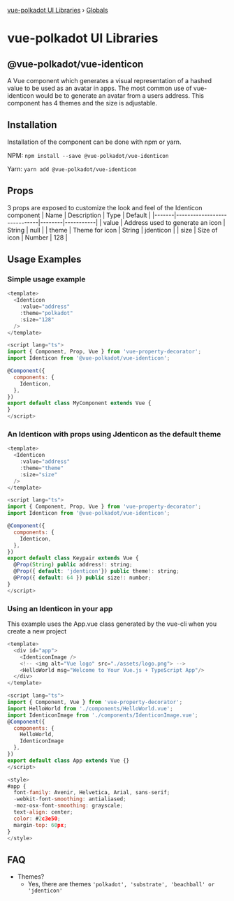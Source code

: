 [vue-polkadot UI Libraries](README.md) › [Globals](globals.md)

# vue-polkadot UI Libraries

## @vue-polkadot/vue-identicon

A Vue component which generates a visual representation of a hashed value to be used as an avatar in apps. The most common use of vue-identicon would be to generate an avatar from a users address. This component has 4 themes and the size is adjustable.

## Installation

Installation of the component can be done with npm or yarn.

NPM:
`npm install --save @vue-polkadot/vue-identicon`

Yarn:
`yarn add @vue-polkadot/vue-identicon`

## Props

3 props are exposed to customize the look and feel of the Identicon component
| Name  | Description                 | Type   | Default   |
|-------|-----------------------------|--------|-----------|
| value | Address used to generate an icon | String | null      |
| theme | Theme for icon              | String | jdenticon |
| size  | Size of icon                | Number | 128       |

## Usage Examples

### Simple usage example

```js
<template>
  <Identicon
    :value="address"
    :theme="polkadot"
    :size="128"
  />
</template>

<script lang="ts">
import { Component, Prop, Vue } from 'vue-property-decorator';
import Identicon from '@vue-polkadot/vue-identicon';

@Component({
  components: {
    Identicon,
  },
})
export default class MyComponent extends Vue {
}
</script>
```

### An Identicon with props using Jdenticon as the default theme

```js
<template>
  <Identicon
    :value="address"
    :theme="theme"
    :size="size"
  />
</template>

<script lang="ts">
import { Component, Prop, Vue } from 'vue-property-decorator';
import Identicon from '@vue-polkadot/vue-identicon';

@Component({
  components: {
    Identicon,
  },
})
export default class Keypair extends Vue {
  @Prop(String) public address!: string;
  @Prop({ default: 'jdenticon'}) public theme!: string;
  @Prop({ default: 64 }) public size!: number;
}
</script>
```

### Using an Identicon in your app

This example uses the App.vue class generated by the vue-cli when you create a new project 

```js
<template>
  <div id="app">
    <IdenticonImage />
    <!-- <img alt="Vue logo" src="./assets/logo.png"> -->
    <HelloWorld msg="Welcome to Your Vue.js + TypeScript App"/>
  </div>
</template>

<script lang="ts">
import { Component, Vue } from 'vue-property-decorator';
import HelloWorld from './components/HelloWorld.vue';
import IdenticonImage from './components/IdenticonImage.vue';
@Component({
  components: {
    HelloWorld,
    IdenticonImage
  },
})
export default class App extends Vue {}
</script>

<style>
#app {
  font-family: Avenir, Helvetica, Arial, sans-serif;
  -webkit-font-smoothing: antialiased;
  -moz-osx-font-smoothing: grayscale;
  text-align: center;
  color: #2c3e50;
  margin-top: 60px;
}
</style>
```

## FAQ

* Themes?
  * Yes, there are themes `'polkadot', 'substrate', 'beachball' or 'jdenticon'`
